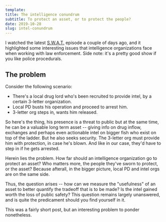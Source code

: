 ```yaml
---
template:
title: The intelligence conundrum
subtitle: To protect an asset, or to protect the people?
date: 2019-10-28
slug: intel-conundrum
---
```


I watched the latest [S.W.A.T.](https://en.wikipedia.org/wiki/S.W.A.T._(2017_TV_series))
episode a couple of days ago, and it highlighted some interesting issues that
intelligence organizations face when working with law enforcement. Side note: it's a pretty
good show if you like police procedurals.

## The problem

Consider the following scenario:

- There's a local drug lord who's been recruited to provide intel, by a certain 3-letter organization.
- Local PD busts his operation and proceed to arrest him.
- 3-letter org steps in, wants him released.

So here's the thing, his presence is a threat to public but at the same time, 
he can be a valuable long term asset -- giving info on drug inflow, exchanges and perhaps even 
actionable intel on bigger fish who exist on top of the ladder. But he also
seeks security. The 3-letter org must provide him with protection, 
in case he's blown. And like in our case, they'd have to step in if he gets arrested.

Herein lies the problem. How far should an intelligence organization go to protect an asset? 
Who matters more, the people they've sworn to protect, or the asset? 
Because afterall, in the bigger picture, local PD and intel orgs are on the same side.

Thus, the question arises -- how can we measure the "usefulness" of an
asset to better quantify the tradeoff that is to be made? 
Is the intel gained worth the loss of public safety?
This question remains largely unanswered, and is quite the 
predicament should you find yourself in it.

This was a fairly short post, but an interesting problem to ponder
nonetheless.
